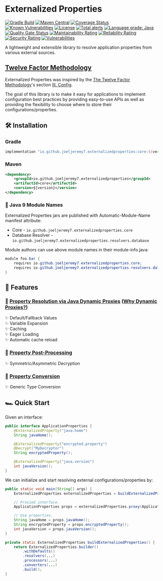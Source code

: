 # Externalized Properties

[![Gradle Build](https://github.com/joeljeremy7/externalized-properties/actions/workflows/gradle-build.yaml/badge.svg)](https://github.com/joeljeremy7/externalized-properties/actions/workflows/gradle-build.yaml)
[![Maven Central](https://maven-badges.herokuapp.com/maven-central/io.github.joeljeremy7.externalizedproperties/core/badge.svg)](https://search.maven.org/search?q=g:%22io.github.joeljeremy7.externalizedproperties%22)
[![Coverage Status](https://coveralls.io/repos/github/joeljeremy7/externalized-properties/badge.svg?branch=main)](https://coveralls.io/github/joeljeremy7/externalized-properties?branch=main)
[![Known Vulnerabilities](https://snyk.io/test/github/joeljeremy7/externalized-properties/badge.svg)](https://snyk.io/test/github/joeljeremy7/externalized-properties)
[![License](https://img.shields.io/badge/License-Apache_2.0-blue.svg)](https://github.com/joeljeremy7/externalized-properties/blob/main/LICENSE)
[![Total alerts](https://img.shields.io/lgtm/alerts/g/joeljeremy7/externalized-properties.svg?logo=lgtm&logoWidth=18)](https://lgtm.com/projects/g/joeljeremy7/externalized-properties/alerts/)
[![Language grade: Java](https://img.shields.io/lgtm/grade/java/g/joeljeremy7/externalized-properties.svg?logo=lgtm&logoWidth=18)](https://lgtm.com/projects/g/joeljeremy7/externalized-properties/context:java)
[![Quality Gate Status](https://sonarcloud.io/api/project_badges/measure?project=io.github.joeljeremy7.externalizedproperties&metric=alert_status)](https://sonarcloud.io/summary/new_code?id=io.github.joeljeremy7.externalizedproperties)
[![Maintainability Rating](https://sonarcloud.io/api/project_badges/measure?project=io.github.joeljeremy7.externalizedproperties&metric=sqale_rating)](https://sonarcloud.io/summary/new_code?id=io.github.joeljeremy7.externalizedproperties)
[![Reliability Rating](https://sonarcloud.io/api/project_badges/measure?project=io.github.joeljeremy7.externalizedproperties&metric=reliability_rating)](https://sonarcloud.io/summary/new_code?id=io.github.joeljeremy7.externalizedproperties)
[![Security Rating](https://sonarcloud.io/api/project_badges/measure?project=io.github.joeljeremy7.externalizedproperties&metric=security_rating)](https://sonarcloud.io/summary/new_code?id=io.github.joeljeremy7.externalizedproperties)
[![Vulnerabilities](https://sonarcloud.io/api/project_badges/measure?project=io.github.joeljeremy7.externalizedproperties&metric=vulnerabilities)](https://sonarcloud.io/summary/new_code?id=io.github.joeljeremy7.externalizedproperties)

A lightweight and extensible library to resolve application properties from various external sources.

## [Twelve Factor Methodology](https://12factor.net)

Externalized Properties was inspired by the [The Twelve Factor Methodology](https://12factor.net)'s section [III. Config](https://12factor.net/config).  

The goal of this library is to make it easy for applications to implement configuration best practices by providing easy-to-use APIs as well as providing the flexibility to choose where to store their configurations/properties.

## 🛠️ Installation

### Gradle

```groovy
implementation "io.github.joeljeremy7.externalizedproperties:core:${version}"
```

### Maven

```xml
<dependency>
    <groupId>io.github.joeljeremy7.externalizedproperties</groupId>
    <artifactId>core</artifactId>
    <version>${version}</version>
</dependency>
```

### 🧩 Java 9 Module Names

Externalized Properties jars are published with Automatic-Module-Name manifest attribute:

- Core - `io.github.joeljeremy7.externalizedproperties.core`
- Database Resolver - `io.github.joeljeremy7.externalizedproperties.resolvers.database`

Module authors can use above module names in their module-info.java:

```java
module foo.bar {
    requires io.github.joeljeremy7.externalizedproperties.core;
    requires io.github.joeljeremy7.externalizedproperties.resolvers.database;
}
```

## 🌟 Features

### 🔗 [Property Resolution via Java Dynamic Proxies](docs/property-resolution.md) ([Why Dynamic Proxies?](docs/why-dynamic-proxies.md))

✨ Default/Fallback Values  
✨ Variable Expansion  
✨ Caching  
✨ Eager Loading  
✨ Automatic cache reload  

### 🔗 [Property Post-Processing](docs/property-post-processing.md)

✨ Symmetric/Asymmetric Decryption

### 🔗 [Property Conversion](docs/property-conversion.md)

✨ Generic Type Conversion

##  

## 🏎️ Quick Start

Given an interface:

```java
public interface ApplicationProperties {
    @ExternalizedProperty("java.home")
    String javaHome();

    @ExternalizedProperty("encrypted.property")
    @Decrypt("MyDecryptor")
    String encryptedProperty();

    @ExternalizedProperty("java.version")
    int javaVersion();
}
```

We can initialize and start resolving external configurations/properties by:

```java
public static void main(String[] args) {
    ExternalizedProperties externalizedProperties = buildExternalizedProperties();

    // Proxied interface.
    ApplicationProperties props = externalizedProperties.proxy(ApplicationProperties.class);

    // Use properties.
    String javaHome = props.javaHome();
    String encryptedProperty = props.encryptedProperty();
    int javaVersion = props.javaVersion();
}

private static ExternalizedProperties buildExternalizedProperties() {
    return ExternalizedProperties.builder()
        .withDefaults() 
        .resolvers(...)
        .processors(...)
        .converters(...) 
        .build();
}
```
